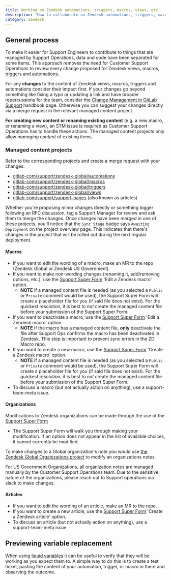 ```yaml
---
title: Working on Zendesk automations, triggers, macros, views, etc.
description: "How to collaborate on Zendesk automations, triggers, macros, views, etc."
category: Zendesk
---
```


## General process

To make it easier for Support Engineers to contribute to things that are managed by Support Operations, data and code have been separated for some items. This approach removes the need for Customer Support Operations to review every change proposed for Zendesk views, macros, triggers and automations.

For any **changes** to the content of Zendesk views, macros, triggers and automations consider their impact first. If your changes go beyond something like fixing a typo or updating a link and have broader repercussions for the team, consider the [Change Management in GitLab Support](/handbook/support/managers/change-management/) handbook page. Otherwise you can suggest your changes directly via a merge request in the relevant managed content project.

**For creating new content or renaming existing content** (e.g. a new macro, or renaming a view), an STM issue is required as Customer Support Operations has to handle these actions. The managed content projects only allow *managing content* of existing items.

### Managed content projects

Refer to the corresponding projects and create a merge request with your changes:

- [gitlab-com/support/zendesk-global/automations](https://gitlab.com/gitlab-com/support/zendesk-global/automations)
- [gitlab-com/support/zendesk-global/macros](https://gitlab.com/gitlab-com/support/zendesk-global/macros)
- [gitlab-com/support/zendesk-global/triggers](https://gitlab.com/gitlab-com/support/zendesk-global/triggers)
- [gitlab-com/support/zendesk-global/views](https://gitlab.com/gitlab-com/support/zendesk-global/views)
- [gitlab-com/support/support-pages](https://gitlab.com/gitlab-com/support/support-pages) (also known as articles)

Whether you're proposing minor changes directly or something bigger following an RFC discussion, tag a Support Manager for review and ask them to merge the changes. Once changes have been merged in one of these projects, you'll notice that the `Sync Stage` badge says `Awaiting Deployment` on the project overview page. This indicates that there's changes in the project that will be rolled out during the next regular deployment.

#### Macros

- If you want to edit the wording of a macro, make an MR to the repo (Zendesk Global or Zendesk US Government).
- If you want to make non-wording changes (renaming it, add/removing options, etc.), use the [Support Super Form](https://support-super-form-gitlab-com-support-support-op-651f22e90ce6d7.gitlab.io/) 'Edit a Zendesk macro' option.
  - **NOTE** If a managed content file is needed (as you selected a `Public` or `Private` comment would be used), the Support Super Form will create a placeholder file for you (if said file does not exist). For the quickest resolution, it is best to *not* create the managed content file before your submission of the Support Super Form.
- If you want to deactivate a macro, use the [Support Super Form](https://support-super-form-gitlab-com-support-support-op-651f22e90ce6d7.gitlab.io/) 'Edit a Zendesk macro' option.
  - **NOTE** If the macro has a managed content file, **only** deactivate the file after Support Ops confirms the macro has been deactivated in Zendesk. This step is important to prevent sync errors in the ZD Macro repo.
- If you want to create a new macro, use the [Support Super Form](https://support-super-form-gitlab-com-support-support-op-651f22e90ce6d7.gitlab.io/) 'Create a Zendesk macro' option.
  - **NOTE** If a managed content file is needed (as you selected a `Public` or `Private` comment would be used), the Support Super Form will create a placeholder file for you (if said file does not exist). For the quickest resolution, it is best to *not* create the managed content file before your submission of the Support Super Form.
- To discuss a macro (but not actually action on anything), use a support-team-meta issue.

#### Organizations

Modifications to Zendesk organizations can be made through the use of the [Support Super Form](https://support-super-form-gitlab-com-support-support-op-651f22e90ce6d7.gitlab.io/)

- The Support Super Form will walk you through making your modification. If an option does not appear in the list of available choices, it cannot currently be modified.

To make changes to a Global organization's note you would use [the Zendesk Global Organizations project](https://gitlab.com/gitlab-com/support/zendesk-global/organizations) to modify an organizations notes. 

For US Government Organizations, all organization notes are managed manually by the Customer Support Operations team. Due to the sensitive nature of the organizations, please reach out to Support operations via slack to make changes. 

#### Articles

- If you want to edit the wording of an article, make an MR to the repo.
- If you want to create a new article, use the [Support Super Form](https://support-super-form-gitlab-com-support-support-op-651f22e90ce6d7.gitlab.io/) 'Create a Zendesk article' option.
- To discuss an article (but not actually action on anything), use a support-team-meta issue.

## Previewing variable replacement

When using [liquid variables](https://support.zendesk.com/hc/en-us/articles/4408886858138-Zendesk-Support-placeholders-reference) it can be useful to verify that they will be working as you expect them to. A simple way to do this is to create a test ticket, pasting the content of your automation, trigger, or macro in there and observing the outcome.
